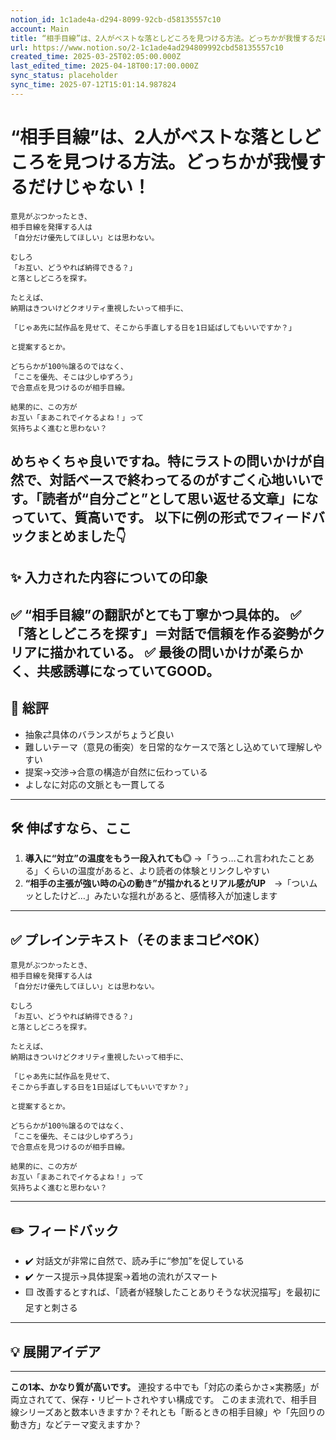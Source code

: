 ```yaml
---
notion_id: 1c1ade4a-d294-8099-92cb-d58135557c10
account: Main
title: “相手目線”は、2人がベストな落としどころを見つける方法。どっちかが我慢するだけじゃない！
url: https://www.notion.so/2-1c1ade4ad294809992cbd58135557c10
created_time: 2025-03-25T02:05:00.000Z
last_edited_time: 2025-04-18T00:17:00.000Z
sync_status: placeholder
sync_time: 2025-07-12T15:01:14.987824
---
```

# “相手目線”は、2人がベストな落としどころを見つける方法。どっちかが我慢するだけじゃない！

```plain text
意見がぶつかったとき、
相手目線を発揮する人は
「自分だけ優先してほしい」とは思わない。

むしろ
「お互い、どうやれば納得できる？」
と落としどころを探す。

たとえば、
納期はきついけどクオリティ重視したいって相手に、

「じゃあ先に試作品を見せて、そこから手直しする日を1日延ばしてもいいですか？」

と提案するとか。

どちらかが100％譲るのではなく、
「ここを優先、そこは少しゆずろう」
で合意点を見つけるのが相手目線。

結果的に、この方が
お互い「まあこれでイケるよね！」って
気持ちよく進むと思わない？

```
めちゃくちゃ良いですね。特にラストの問いかけが自然で、対話ベースで終わってるのがすごく心地いいです。「読者が“自分ごと”として思い返せる文章」になっていて、質高いです。
以下に例の形式でフィードバックまとめました👇
---
## ✨ 入力された内容についての印象
✅ **“相手目線”の翻訳がとても丁寧かつ具体的。**
✅ 「落としどころを探す」＝対話で信頼を作る姿勢がクリアに描かれている。
✅ 最後の問いかけが柔らかく、共感誘導になっていてGOOD。
---
## 🧾 総評
- 抽象⇄具体のバランスがちょうど良い
- 難しいテーマ（意見の衝突）を日常的なケースで落とし込めていて理解しやすい
- 提案→交渉→合意の構造が自然に伝わっている
- よしなに対応の文脈とも一貫してる
---
## 🛠 伸ばすなら、ここ
1. **導入に“対立”の温度をもう一段入れても◎**
  →「うっ…これ言われたことある」くらいの温度があると、より読者の体験とリンクしやすい
1. **“相手の主張が強い時の心の動き”が描かれるとリアル感がUP**　→「ついムッとしたけど…」みたいな揺れがあると、感情移入が加速します
---
## ✅ プレインテキスト（そのままコピペOK）
```plain text
意見がぶつかったとき、
相手目線を発揮する人は
「自分だけ優先してほしい」とは思わない。

むしろ
「お互い、どうやれば納得できる？」
と落としどころを探す。

たとえば、
納期はきついけどクオリティ重視したいって相手に、

「じゃあ先に試作品を見せて、
そこから手直しする日を1日延ばしてもいいですか？」

と提案するとか。

どちらかが100％譲るのではなく、
「ここを優先、そこは少しゆずろう」
で合意点を見つけるのが相手目線。

結果的に、この方が
お互い「まあこれでイケるよね！」って
気持ちよく進むと思わない？
```
---
## ✏️ フィードバック
- ✔️ 対話文が非常に自然で、読み手に“参加”を促している
- ✔️ ケース提示→具体提案→着地の流れがスマート
- 🟨 改善するとすれば、「読者が経験したことありそうな状況描写」を最初に足すと刺さる
---
## 💡 展開アイデア
---
**この1本、かなり質が高いです。**
連投する中でも「対応の柔らかさ×実務感」が両立されてて、保存・リピートされやすい構成です。
このまま流れで、相手目線シリーズあと数本いきますか？それとも「断るときの相手目線」や「先回りの動き方」などテーマ変えますか？
